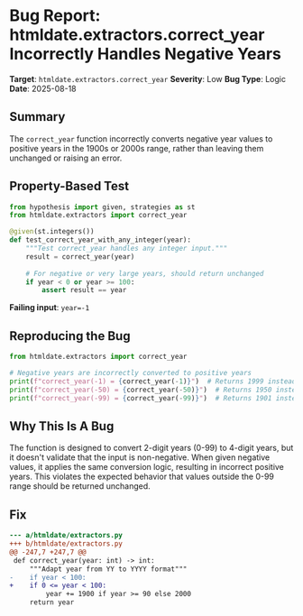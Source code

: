 # Bug Report: htmldate.extractors.correct_year Incorrectly Handles Negative Years

**Target**: `htmldate.extractors.correct_year`
**Severity**: Low
**Bug Type**: Logic
**Date**: 2025-08-18

## Summary

The `correct_year` function incorrectly converts negative year values to positive years in the 1900s or 2000s range, rather than leaving them unchanged or raising an error.

## Property-Based Test

```python
from hypothesis import given, strategies as st
from htmldate.extractors import correct_year

@given(st.integers())
def test_correct_year_with_any_integer(year):
    """Test correct_year handles any integer input."""
    result = correct_year(year)
    
    # For negative or very large years, should return unchanged
    if year < 0 or year >= 100:
        assert result == year
```

**Failing input**: `year=-1`

## Reproducing the Bug

```python
from htmldate.extractors import correct_year

# Negative years are incorrectly converted to positive years
print(f"correct_year(-1) = {correct_year(-1)}")  # Returns 1999 instead of -1
print(f"correct_year(-50) = {correct_year(-50)}")  # Returns 1950 instead of -50
print(f"correct_year(-99) = {correct_year(-99)}")  # Returns 1901 instead of -99
```

## Why This Is A Bug

The function is designed to convert 2-digit years (0-99) to 4-digit years, but it doesn't validate that the input is non-negative. When given negative values, it applies the same conversion logic, resulting in incorrect positive years. This violates the expected behavior that values outside the 0-99 range should be returned unchanged.

## Fix

```diff
--- a/htmldate/extractors.py
+++ b/htmldate/extractors.py
@@ -247,7 +247,7 @@
 def correct_year(year: int) -> int:
     """Adapt year from YY to YYYY format"""
-    if year < 100:
+    if 0 <= year < 100:
         year += 1900 if year >= 90 else 2000
     return year
```